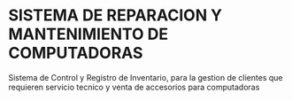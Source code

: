 # SISTEMA DE REPARACION Y MANTENIMIENTO DE COMPUTADORAS
Sistema de Control y Registro de Inventario, para la gestion de clientes que requieren servicio tecnico y venta de accesorios para computadoras
